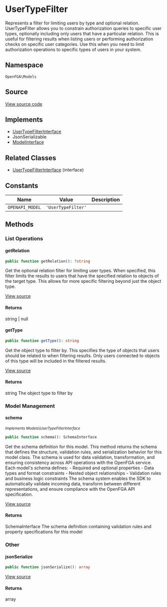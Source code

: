 # UserTypeFilter

Represents a filter for limiting users by type and optional relation. UserTypeFilter allows you to constrain authorization queries to specific user types, optionally including only users that have a particular relation. This is useful for filtering results when listing users or performing authorization checks on specific user categories. Use this when you need to limit authorization operations to specific types of users in your system.

## Namespace
`OpenFGA\Models`

## Source
[View source code](https://github.com/evansims/openfga-php/blob/main/src/Models/UserTypeFilter.php)

## Implements
* [UserTypeFilterInterface](UserTypeFilterInterface.md)
* JsonSerializable
* [ModelInterface](ModelInterface.md)

## Related Classes
* [UserTypeFilterInterface](Models/UserTypeFilterInterface.md) (interface)

## Constants
| Name | Value | Description |
|------|-------|-------------|
| `OPENAPI_MODEL` | `'UserTypeFilter'` |  |


## Methods

                                                                                    
### List Operations
#### getRelation


```php
public function getRelation(): ?string
```

Get the optional relation filter for limiting user types. When specified, this filter limits the results to users that have the specified relation to objects of the target type. This allows for more specific filtering beyond just the object type.

[View source](https://github.com/evansims/openfga-php/blob/main/src/Models/UserTypeFilter.php#L56)


#### Returns
string &#124; null

#### getType


```php
public function getType(): string
```

Get the object type to filter by. This specifies the type of objects that users should be related to when filtering results. Only users connected to objects of this type will be included in the filtered results.

[View source](https://github.com/evansims/openfga-php/blob/main/src/Models/UserTypeFilter.php#L65)


#### Returns
string
 The object type to filter by

### Model Management
#### schema

*<small>Implements Models\UserTypeFilterInterface</small>*  

```php
public function schema(): SchemaInterface
```

Get the schema definition for this model. This method returns the schema that defines the structure, validation rules, and serialization behavior for this model class. The schema is used for data validation, transformation, and ensuring consistency across API operations with the OpenFGA service. Each model&#039;s schema defines: - Required and optional properties - Data types and format constraints - Nested object relationships - Validation rules and business logic constraints The schema system enables the SDK to automatically validate incoming data, transform between different representations, and ensure compliance with the OpenFGA API specification.

[View source](https://github.com/evansims/openfga-php/blob/main/src/Models/ModelInterface.php#L52)


#### Returns
SchemaInterface
 The schema definition containing validation rules and property specifications for this model

### Other
#### jsonSerialize


```php
public function jsonSerialize(): array
```


[View source](https://github.com/evansims/openfga-php/blob/main/src/Models/UserTypeFilter.php#L74)


#### Returns
array

